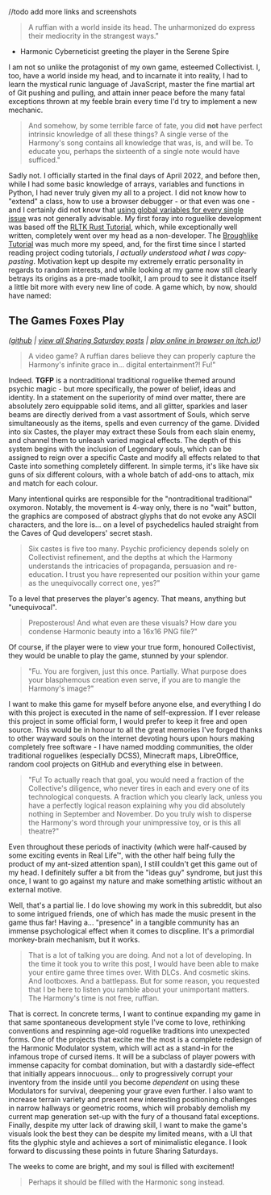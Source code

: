 //todo add more links and screenshots

> A ruffian with a world inside its head. The unharmonized do express their mediocrity in the strangest ways."

- Harmonic Cyberneticist greeting the player in the Serene Spire

I am not so unlike the protagonist of my own game, esteemed Collectivist. I, too, have a world inside my head, and to incarnate it into reality, I had to learn the mystical runic language of JavaScript, master the fine martial art of Git pushing and pulling, and attain inner peace before the many fatal exceptions thrown at my feeble brain every time I'd try to implement a new mechanic.

> And somehow, by some terrible farce of fate, you did **not** have perfect intrinsic knowledge of all these things? A single verse of the Harmony's song contains all knowledge that was, is, and will be. To educate you, perhaps the sixteenth of a single note would have sufficed." 

Sadly not. I officially started in the final days of April 2022, and before then, while I had some basic knowledge of arrays, variables and functions in Python, I had never truly given my all to a project. I did not know how to "extend" a class, how to use a browser debugger - or that even was one - and I certainly did not know that [using global variables for every single issue]() was not generally advisable. My first foray into roguelike development was based off the [RLTK Rust Tutorial](http://bfnightly.bracketproductions.com/rustbook/), which, while exceptionally well written, completely went over my head as a non-developer. The [Broughlike Tutorial](https://nluqo.github.io/broughlike-tutorial/) was much more my speed, and, for the first time since I started reading project coding tutorials, *I actually understood what I was copy-pasting*. Motivation kept up despite my extremely erratic personality in regards to random interests, and while looking at my game now still clearly betrays its origins as a pre-made toolkit, I am proud to see it distance itself a little bit more with every new line of code. A game which, by now, should have named:

## The Games Foxes Play 
*([github](https://github.com/Oneirical/The-Games-Foxes-Play) | [view all Sharing Saturday posts](https://github.com/Oneirical/The-Games-Foxes-Play/tree/main/design/Development%20Logs) | [play online in browser on itch.io!](https://oneirical.itch.io/tgfp))*

> A video game? A ruffian dares believe they can properly capture the Harmony's infinite grace in... digital entertainment?! Fu!"

Indeed. **TGFP** is a nontraditional traditional roguelike themed around psychic magic - but more specifically, the power of belief, ideas and identity. In a statement on the superiority of mind over matter, there are absolutely zero equippable solid items, and all glitter, sparkles and laser beams are directly derived from a vast assortment of Souls, which serve simultaneously as the items, spells and even currency of the game. Divided into six Castes, the player may extract these Souls from each slain enemy, and channel them to unleash varied magical effects. The depth of this system begins with the inclusion of Legendary souls, which can be assigned to reign over a specific Caste and modify all effects related to that Caste into something completely different. In simple terms, it's like have six guns of six different colours, with a whole batch of add-ons to attach, mix and match for each colour.

Many intentional quirks are responsible for the "nontraditional traditional" oxymoron. Notably, the movement is 4-way only, there is no "wait" button, the graphics are composed of abstract glyphs that do not evoke any ASCII characters, and the lore is... on a level of psychedelics hauled straight from the Caves of Qud developers' secret stash.

> Six castes is five too many. Psychic proficiency depends solely on Collectivist refinement, and the depths at which the Harmony understands the intricacies of propaganda, persuasion and re-education. I trust you have represented our position within your game as the unequivocally correct one, yes?"

To a level that preserves the player's agency. That means, anything but "unequivocal".

> Preposterous! And what even are these visuals? How dare you condense Harmonic beauty into a 16x16 PNG file?"

Of course, if the player were to view your true form, honoured Collectivist, they would be unable to play the game, stunned by your splendor.

> "Fu. You are forgiven, just this once. Partially. What purpose does your blasphemous creation even serve, if you are to mangle the Harmony's image?"

I want to make this game for myself before anyone else, and everything I do with this project is executed in the name of self-expression. If I ever release this project in some official form, I would prefer to keep it free and open source. This would be in honour to all the great memories I've forged thanks to other wayward souls on the internet devoting hours upon hours making completely free software - I have named modding communities, the older traditional roguelikes (especially DCSS), Minecraft maps, LibreOffice, random cool projects on GitHub and everything else in between.

> "Fu! To actually reach that goal, you would need a fraction of the Collective's diligence, who never tires in each and every one of its technological conquests. A fraction which you clearly lack, unless you have a perfectly logical reason explaining why you did absolutely nothing in September and November. Do you truly wish to disperse the Harmony's word through your unimpressive toy, or is this all theatre?"

Even throughout these periods of inactivity (which were half-caused by some exciting events in Real Life™, with the other half being fully the product of my ant-sized attention span), I still couldn't get this game out of my head. I definitely suffer a bit from the "ideas guy" syndrome, but just this once, I want to go against my nature and make something artistic without an external motive.

Well, that's a partial lie. I do love showing my work in this subreddit, but also to some intrigued friends, one of which has made the music present in the game thus far! Having a... "presence" in a tangible community has an immense psychological effect when it comes to discpline. It's a primordial monkey-brain mechanism, but it works.

> That is a lot of talking you are doing. And not a lot of developing. In the time it took you to write this post, I would have been able to make your entire game three times over. With DLCs. And cosmetic skins. And lootboxes. And a battlepass. But for some reason, you requested that I be here to listen you ramble about your unimportant matters. The Harmony's time is not free, ruffian.

That is correct. In concrete terms, I want to continue expanding my game in that same spontaneous development style I've come to love, rethinking conventions and respinning age-old roguelike traditions into unexpected forms. One of the projects that excite me the most is a complete redesign of the Harmonic Modulator system, which will act as a stand-in for the infamous trope of cursed items. It will be a subclass of player powers with immense capacity for combat domination, but with a dastardly side-effect that initially appears innocuous... only to progressively corrupt your inventory from the inside until you become *dependent* on using these Modulators for survival, deepening your grave even further. I also want to increase terrain variety and present new interesting positioning challenges in narrow hallways or geometric rooms, which will probably demolish my current map generation set-up with the fury of a thousand fatal exceptions. Finally, despite my utter lack of drawing skill, I want to make the game's visuals look the best they can be despite my limited means, with a UI that fits the glyphic style and achieves a sort of minimalistic elegance. I look forward to discussing these points in future Sharing Saturdays.

The weeks to come are bright, and my soul is filled with excitement!

> Perhaps it should be filled with the Harmonic song instead.